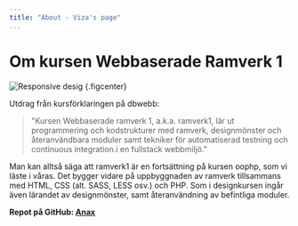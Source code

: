```yaml
---
title: "About - Viza's page"
...
```

Om kursen Webbaserade Ramverk 1
=========================

![Responsive desig](../htdocs/image/responsive-website-design.gif) {.figcenter}

Utdrag från kursförklaringen på dbwebb:

> "Kursen Webbaserade ramverk 1, a.k.a. ramverk1, lär ut programmering och kodstrukturer med ramverk,
> designmönster och återanvändbara moduler samt tekniker för automatiserad testning och continuous
> integration.i en fullstack webbmiljö."

Man kan alltså säga att ramverk1 är en fortsättning på kursen oophp, som vi läste i våras. Det bygger vidare
på uppbyggnaden av ramverk tillsammans med HTML, CSS (alt. SASS, LESS osv.) och PHP. Som i designkursen ingår
även lärandet av designmönster, samt återanvändning av befintliga moduler.

**Repot på GitHub: [Anax](https://github.com/vihd14/Anax "Anax")**
